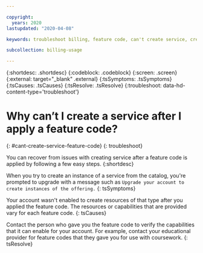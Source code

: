 ```yaml
---

copyright:
  years: 2020
lastupdated: "2020-04-08"

keywords: troubleshoot billing, feature code, can't create service, create service, lite account, trial account

subcollection: billing-usage

---
```


{:shortdesc: .shortdesc}
{:codeblock: .codeblock}
{:screen: .screen}
{:external: target="_blank" .external}
{:tsSymptoms: .tsSymptoms}
{:tsCauses: .tsCauses}
{:tsResolve: .tsResolve}
{:troubleshoot: data-hd-content-type='troubleshoot'}

# Why can’t I create a service after I apply a feature code?
{: #cant-create-service-feature-code}
{: troubleshoot}

You can recover from issues with creating service after a feature code is applied by following a few easy steps.
{:shortdesc}

When you try to create an instance of a service from the catalog, you're prompted to upgrade with a message such as `Upgrade your account to create instances of the offering.`
{: tsSymptoms}

Your account wasn't enabled to create resources of that type after you applied the feature code. The resources or capabilities that are provided vary for each feature code.
{: tsCauses}

Contact the person who gave you the feature code to verify the capabilities that it can enable for your account. For example, contact your educational provider for feature codes that they gave you for use with coursework. {: tsResolve}
